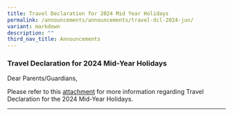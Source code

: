 ```yaml
---
title: Travel Declaration for 2024 Mid Year Holidays
permalink: /announcements/announcements/travel-dcl-2024-jun/
variant: markdown
description: ""
third_nav_title: Announcements
---
```

### Travel Declaration for 2024 Mid-Year Holidays

Dear Parents/Guardians,

Please refer to this [attachment](/files/Travel%20Declaration/SSS_Hardcopy_Ltr_to_Parents_n_Guardians_Not_Using_PG_2024_Mid_Year_Hols.pdf) for more information regarding Travel Declaration for the 2024 Mid-Year Holidays.

<hr>